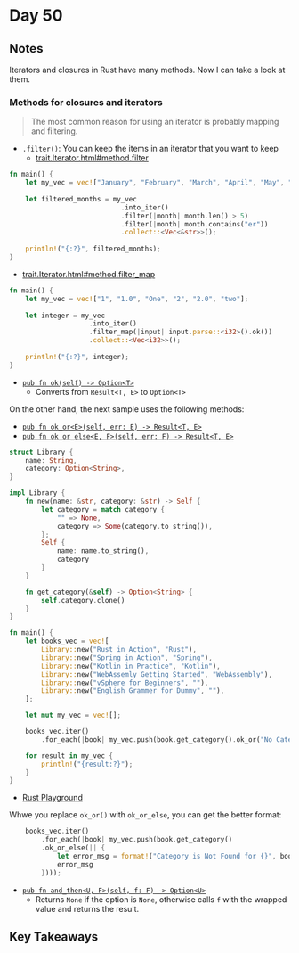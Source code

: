 # Day 50

## Notes

Iterators and closures in Rust have many methods.
Now I can take a look at them.

### Methods for closures and iterators

> The most common reason for using an iterator is probably mapping and filtering. 

- `.filter()`: You can keep the items in an iterator that you want to keep
  - [trait.Iterator.html#method.filter](https://doc.rust-lang.org/std/iter/trait.Iterator.html#method.filter)

```rust
fn main() {
    let my_vec = vec!["January", "February", "March", "April", "May", "June", "July", "August", "September", "October", "November", "December"];
 
    let filtered_months = my_vec
                            .into_iter()
                            .filter(|month| month.len() > 5)
                            .filter(|month| month.contains("er"))
                            .collect::<Vec<&str>>();
 
    println!("{:?}", filtered_months);
}
```

- [trait.Iterator.html#method.filter_map](https://doc.rust-lang.org/std/iter/trait.Iterator.html#method.filter_map)

```rust
fn main() {
    let my_vec = vec!["1", "1.0", "One", "2", "2.0", "two"];
 
    let integer = my_vec
                    .into_iter()
                    .filter_map(|input| input.parse::<i32>().ok())
                    .collect::<Vec<i32>>();
 
    println!("{:?}", integer);
}
```

- [`pub fn ok(self) -> Option<T>`](https://doc.rust-lang.org/std/result/enum.Result.html#method.ok)
  - Converts from `Result<T, E>` to `Option<T>`

On the other hand, the next sample uses the following methods:

- [`pub fn ok_or<E>(self, err: E) -> Result<T, E>`](https://doc.rust-lang.org/stable/std/option/enum.Option.html#method.ok_or)
- [`pub fn ok_or_else<E, F>(self, err: F) -> Result<T, E>`](https://doc.rust-lang.org/stable/std/option/enum.Option.html#method.ok_or_else)

```rust
struct Library {
    name: String,
    category: Option<String>,
}

impl Library {
    fn new(name: &str, category: &str) -> Self {
        let category = match category {
            "" => None,
            category => Some(category.to_string()),
        };
        Self {
            name: name.to_string(),
            category
        }
    }

    fn get_category(&self) -> Option<String> {
        self.category.clone()
    }
}

fn main() {
    let books_vec = vec![
        Library::new("Rust in Action", "Rust"),
        Library::new("Spring in Action", "Spring"),
        Library::new("Kotlin in Practice", "Kotlin"),
        Library::new("WebAssemly Getting Started", "WebAssembly"),
        Library::new("vSphere for Beginners", ""),
        Library::new("English Grammer for Dummy", ""),
    ];

    let mut my_vec = vec![];

    books_vec.iter()
        .for_each(|book| my_vec.push(book.get_category().ok_or("No Category")));

    for result in my_vec {
        println!("{result:?}");
    }
}
```

- [Rust Playground](https://play.rust-lang.org/?version=stable&mode=debug&edition=2021&gist=e20b2b25d1e394c587f19bcdb0bf38d3)

Whwe you replace `ok_or()` with `ok_or_else`, you can get the better format:

```rust
    books_vec.iter()
        .for_each(|book| my_vec.push(book.get_category()
        .ok_or_else(|| {
            let error_msg = format!("Category is Not Found for {}", book.name);
            error_msg
        })));
```

- [`pub fn and_then<U, F>(self, f: F) -> Option<U>`](https://doc.rust-lang.org/stable/std/option/enum.Option.html#method.and_then)
  - Returns `None` if the option is `None`, otherwise calls `f` with the wrapped value and returns the result.

## Key Takeaways
